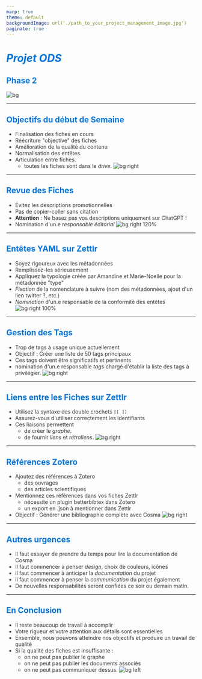 ```yaml
---
marp: true
theme: default
backgroundImage: url('./path_to_your_project_management_image.jpg')
paginate: true
---
```


<style>
  h1, h2, h3 {
    color: #0074D9; /* Bleu, souvent associé à la gestion de projet */
  }

  p, li {
    color: #333333; /* Noir foncé pour une bonne lisibilité */
  }

  section {
    background-color: rgba(255, 255, 255, 0.8); /* Fond blanc semi-transparent pour mettre en valeur le contenu tout en montrant l'image de fond */
    padding: 20px;
    border-radius: 10px;
    border: 2px solid #0074D9; /* Bordure bleue pour accentuer le thème de la gestion de projet */
  }

  /* Ajout d'une barre de progression en bas de chaque slide pour montrer l'avancement de la présentation */
  section::after {
    content: '';
    position: absolute;
    bottom: 0;
    left: 0;
    width: calc(100% * ({{ currentPage }} / {{ numberOfPages }})); /* Calcul de la largeur en fonction de la progression */
    height: 4px;
    background-color: #0074D9;
    border-radius: 0 5px 0 0;
  }
</style>

# *Projet ODS*
## **Phase 2**
![bg](domore.jpg)

---

## Objectifs du début de Semaine

- Finalisation des fiches en cours
- Réécriture "objective" des fiches
- Amélioration de la qualité du contenu
- Normalisation des entêtes.
- Articulation entre fiches.
    - toutes les fiches sont dans le *drive.*
![bg right](./domore.jpg)
---

## Revue des Fiches

- Évitez les descriptions promotionnelles
- Pas de copier-coller sans citation
- **Attention** : Ne basez pas vos descriptions uniquement sur ChatGPT !
- Nomination d'un.e *responsable éditorial*
![bg right 120%](./fiches.JPG)

---

## Entêtes YAML sur Zettlr

- Soyez rigoureux avec les métadonnées
- Remplissez-les sérieusement
- Appliquez la typologie créée par Amandine et Marie-Noelle pour la métadonnée "type"
- *Fixation* de la nomenclature à suivre (nom des métadonnées, ajout d'un lien twitter ?, etc.)
- *Nomination* d'un.e responsable de la conformité des entêtes
![bg right 100%](./entete.JPG)
---

## Gestion des Tags

- Trop de tags à usage unique actuellement
- Objectif : Créer une liste de 50 tags principaux
- Ces tags doivent être significatifs et pertinents
- nomination d'un.e responsable *tags* chargé d'établir la liste des tags à privilégier.
![bg right](./cloud.jpg)
---

## Liens entre les Fiches sur Zettlr

- Utilisez la syntaxe des double crochets `[[ ]]`
- Assurez-vous d'utiliser correctement les identifiants
- Ces liaisons permettent 
    - de créer le *graphe*.
    - de fournir *liens* et *rétroliens*.
![bg right](./links.jpg)

---

## Références Zotero

- Ajoutez des références à Zotero
    - des ouvrages
    - des articles scientifiques
- Mentionnez ces références dans vos fiches Zettlr
    - nécessite un plugin betterbibtex dans Zotero
    - un export en .json à mentionner dans Zettlr
- Objectif : Générer une bibliographie complète avec Cosma
![bg right](./zotero.jpg)

---
## Autres urgences
- Il faut essayer de prendre du temps pour lire la documentation de Cosma
- Il faut commencer à penser *design*, choix de couleurs, icônes
- il faut commencer à anticiper la *documentation* du projet
- il faut commencer à penser la *communication* du projet également
- De nouvelles responsabilités seront confiées ce soir ou demain matin.

---

## En Conclusion

- Il reste beaucoup de travail à accomplir
- Votre rigueur et votre attention aux détails sont essentielles
- Ensemble, nous pouvons atteindre nos objectifs et produire un travail de qualité
- Si la qualité des fiches est insuffisante :
    - on ne peut pas publier le graphe
    - on ne peut pas publier les documents associés
    - on ne peut pas communiquer dessus.
![bg left](cloud2.jpg)

